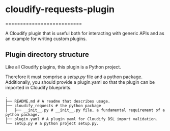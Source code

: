 # cloudify-requests-plugin
==========================

A Cloudify plugin that is useful both for interacting with generic APIs and as an example for writing custom plugins.

## Plugin directory structure

Like all Cloudify plugins, this plugin is a Python project.

Therefore it must comprise a _setup.py_ file and a python package. Additionally, you should provide a plugin.yaml so that the plugin can be imported in Cloudify blueprints.

```shell
.
├── README.md # A readme that describes usage.
├── cloudify_requests # the python package
│   ├── __init__.py # __init__.py file, a fundamental requirement of a python package.
├── plugin.yaml # A plugin yaml for Cloudify DSL import validation.
└── setup.py # a python project setup.py.
```

